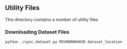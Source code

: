 ## Utility Files

This directory contains a number of utility files

### Downloading Dataset Files

```
python ./sync_dataset.py MSV000084030 dataset_location
```